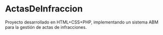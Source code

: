 # ActasDeInfraccion
Proyecto desarrollado en HTML+CSS+PHP, implementando un sistema ABM para la gestión de actas de infracciones.



